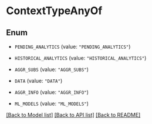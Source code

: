 # ContextTypeAnyOf

## Enum


* `PENDING_ANALYTICS` (value: `"PENDING_ANALYTICS"`)

* `HISTORICAL_ANALYTICS` (value: `"HISTORICAL_ANALYTICS"`)

* `AGGR_SUBS` (value: `"AGGR_SUBS"`)

* `DATA` (value: `"DATA"`)

* `AGGR_INFO` (value: `"AGGR_INFO"`)

* `ML_MODELS` (value: `"ML_MODELS"`)


[[Back to Model list]](../README.md#documentation-for-models) [[Back to API list]](../README.md#documentation-for-api-endpoints) [[Back to README]](../README.md)


